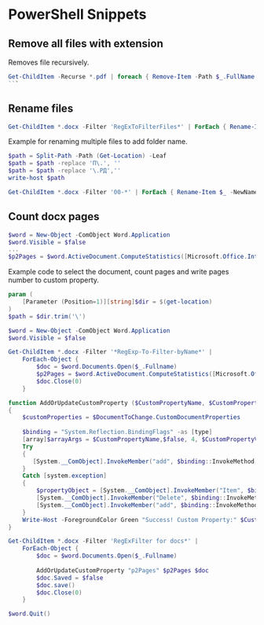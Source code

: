 # PowerShell Snippets

## Remove all files with extension

Removes file recursively.

````powershell
Get-ChildItem -Recurse *.pdf | foreach { Remove-Item -Path $_.FullName }
```
````

## Rename files

```powershell
Get-ChildItem *.docx -Filter 'RegExToFilterFiles*' | ForEach { Rename-Item $_ -NewName "NewName" }
```

Example for renaming multiple files to add folder name.

```powershell
$path = Split-Path -Path (Get-Location) -Leaf
$path = $path -replace 'П\.', ''
$path = $path -replace '\.РД',''
write-host $path

Get-ChildItem *.docx -Filter '00-*' | ForEach { Rename-Item $_ -NewName "00_${path}_Титул_v5-0.docx" }
```

## Count docx pages

```powershell
$word = New-Object -ComObject Word.Application 
$word.Visible = $false
...
$p2Pages = $word.ActiveDocument.ComputeStatistics([Microsoft.Office.Interop.Word.WdStatistic]::wdStatisticPages)
```

Example code to select the document, count pages and write pages number to custom property.

```powershell
param (
	[Parameter (Position=1)][string]$dir = $(get-location)
)
$path = $dir.trim('\')

$word = New-Object -ComObject Word.Application 
$word.Visible = $false 

Get-ChildItem *.docx -Filter '*RegExp-To-Filter-byName*' | 
    ForEach-Object {  
        $doc = $word.Documents.Open($_.Fullname)
        $p2Pages = $word.ActiveDocument.ComputeStatistics([Microsoft.Office.Interop.Word.WdStatistic]::wdStatisticPages)
        $doc.Close(0)
    }

function AddOrUpdateCustomProperty ($CustomPropertyName, $CustomPropertyValue, $DocumentToChange)
{
    $customProperties = $DocumentToChange.CustomDocumentProperties
    
    $binding = "System.Reflection.BindingFlags" -as [type]
    [array]$arrayArgs = $CustomPropertyName,$false, 4, $CustomPropertyValue
    Try 
    {
       [System.__ComObject].InvokeMember("add", $binding::InvokeMethod,$null,$customProperties,$arrayArgs) | out-null
    } 
    Catch [system.exception] 
    {
        $propertyObject = [System.__ComObject].InvokeMember("Item", $binding::GetProperty, $null, $customProperties, $CustomPropertyName)
        [System.__ComObject].InvokeMember("Delete", $binding::InvokeMethod, $null, $propertyObject, $null)
        [System.__ComObject].InvokeMember("add", $binding::InvokeMethod, $null, $customProperties, $arrayArgs) | Out-Null
    }
    Write-Host -ForegroundColor Green "Success! Custom Property:" $CustomPropertyName "set to value:" $CustomPropertyValue
}

Get-ChildItem *.docx -Filter 'RegExFilter for docs*' | 
    ForEach-Object {  
        $doc = $word.Documents.Open($_.Fullname)
        
        AddOrUpdateCustomProperty "p2Pages" $p2Pages $doc        
        $doc.Saved = $false
        $doc.save()
        $doc.Close(0)
    }

$word.Quit()
```


